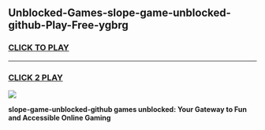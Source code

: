 
## Unblocked-Games-slope-game-unblocked-github-Play-Free-ygbrg
<h3>
<a href="https://premium76.site?title=slope-game-unblocked-github&ref=10A">CLICK TO PLAY</a></h3>
<hr>

<h3>
<a href="https://premium76.site?title=slope-game-unblocked-github&ref=10A">CLICK 2 PLAY</a>
  
</h3>

<a href="https://premium76.site?title=slope-game-unblocked-github&ref=10A"><img src="https://clearcache.store/games.png"></a>


**slope-game-unblocked-github games unblocked: Your Gateway to Fun and Accessible Online Gaming**
